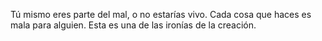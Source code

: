 Tú mismo eres parte del mal, o no estarías vivo. Cada cosa que haces es mala para alguien. Esta es una de las ironías de la creación.